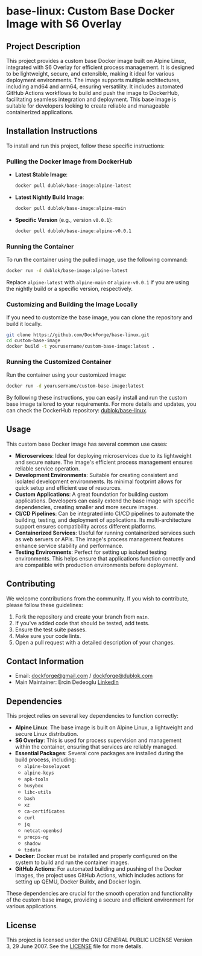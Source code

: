 # base-linux: Custom Base Docker Image with S6 Overlay

## Project Description

This project provides a custom base Docker image built on Alpine Linux, integrated with S6 Overlay for efficient process management. It is designed to be lightweight, secure, and extensible, making it ideal for various deployment environments. The image supports multiple architectures, including amd64 and arm64, ensuring versatility. It includes automated GitHub Actions workflows to build and push the image to DockerHub, facilitating seamless integration and deployment. This base image is suitable for developers looking to create reliable and manageable containerized applications.

## Installation Instructions

To install and run this project, follow these specific instructions:

### Pulling the Docker Image from DockerHub

- **Latest Stable Image**:
  ```bash
  docker pull dublok/base-image:alpine-latest
  ```
- **Latest Nightly Build Image**:
  ```bash
  docker pull dublok/base-image:alpine-main
  ```
- **Specific Version** (e.g., version `v0.0.1`):
  ```bash
  docker pull dublok/base-image:alpine-v0.0.1
  ```

### Running the Container

To run the container using the pulled image, use the following command:
```bash
docker run -d dublok/base-image:alpine-latest
```
Replace `alpine-latest` with `alpine-main` or `alpine-v0.0.1` if you are using the nightly build or a specific version, respectively.

### Customizing and Building the Image Locally

If you need to customize the base image, you can clone the repository and build it locally.
```bash
git clone https://github.com/DockForge/base-linux.git
cd custom-base-image
docker build -t yourusername/custom-base-image:latest .
```

### Running the Customized Container

Run the container using your customized image:
```bash
docker run -d yourusername/custom-base-image:latest
```

By following these instructions, you can easily install and run the custom base image tailored to your requirements. For more details and updates, you can check the DockerHub repository: [dublok/base-linux](https://hub.docker.com/r/dublok/base-linux).

## Usage

This custom base Docker image has several common use cases:

- **Microservices**: Ideal for deploying microservices due to its lightweight and secure nature. The image's efficient process management ensures reliable service operation.
- **Development Environments**: Suitable for creating consistent and isolated development environments. Its minimal footprint allows for quick setup and efficient use of resources.
- **Custom Applications**: A great foundation for building custom applications. Developers can easily extend the base image with specific dependencies, creating smaller and more secure images.
- **CI/CD Pipelines**: Can be integrated into CI/CD pipelines to automate the building, testing, and deployment of applications. Its multi-architecture support ensures compatibility across different platforms.
- **Containerized Services**: Useful for running containerized services such as web servers or APIs. The image's process management features enhance service stability and performance.
- **Testing Environments**: Perfect for setting up isolated testing environments. This helps ensure that applications function correctly and are compatible with production environments before deployment.

## Contributing

We welcome contributions from the community. If you wish to contribute, please follow these guidelines:

1. Fork the repository and create your branch from `main`.
2. If you've added code that should be tested, add tests.
3. Ensure the test suite passes.
4. Make sure your code lints.
5. Open a pull request with a detailed description of your changes.

## Contact Information

- Email: [dockforge@gmail.com](mailto:dockforge@gmail.com) / [dockforge@dublok.com](mailto:dockforge@dublok.com)
- Main Maintainer: Ercin Dedeoglu [LinkedIn](https://www.linkedin.com/in/ercindedeoglu/)

## Dependencies

This project relies on several key dependencies to function correctly:

- **Alpine Linux**: The base image is built on Alpine Linux, a lightweight and secure Linux distribution.
- **S6 Overlay**: This is used for process supervision and management within the container, ensuring that services are reliably managed.
- **Essential Packages**: Several core packages are installed during the build process, including:
  - `alpine-baselayout`
  - `alpine-keys`
  - `apk-tools`
  - `busybox`
  - `libc-utils`
  - `bash`
  - `xz`
  - `ca-certificates`
  - `curl`
  - `jq`
  - `netcat-openbsd`
  - `procps-ng`
  - `shadow`
  - `tzdata`
- **Docker**: Docker must be installed and properly configured on the system to build and run the container images.
- **GitHub Actions**: For automated building and pushing of the Docker images, the project uses GitHub Actions, which includes actions for setting up QEMU, Docker Buildx, and Docker login.

These dependencies are crucial for the smooth operation and functionality of the custom base image, providing a secure and efficient environment for various applications.

## License

This project is licensed under the GNU GENERAL PUBLIC LICENSE Version 3, 29 June 2007. See the [LICENSE](LICENSE) file for more details.
